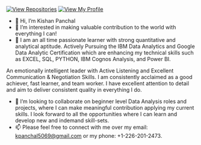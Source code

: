 [![View Repositories](https://img.shields.io/badge/View-My_Repositories-blue?logo=GitHub)](https://github.com/kishansunilkumarpanchal?tab=repositories)
[![View My Profile](https://img.shields.io/badge/View-My_Profile-green?logo=GitHub)](https://github.com/kishansunilkumarpanchal)



- 👋 Hi, I’m Kishan Panchal
- 👀 I’m interested in making valuable contribution to the world with everything I can!
- 🌱 I am an all time passionate learner with strong quantitative and analytical aptitude. Actively Pursuing the IBM Data Analytics and Google Data Analytic Certification which are enhancing my technical skills such as EXCEL, SQL, PYTHON, IBM Cognos Analysis, and Power BI.

An emotionally intelligent leader with Active Listening and Excellent Communication & Negotiation Skills. I am consistently acclaimed as a good achiever, fast learner, and team worker. I have excellent attention to detail and aim to deliver consistent quality in everything I do.
- 💞️ I’m looking to collaborate on beginner level Data Analysis roles and projects, where I can make meaningful contribution applying my current skills. I look forward to all the opportunities where I can learn and develop new and indemand skill-sets.
- 📫 Please feel free to connect with me over my email: kpanchal5069@gmail.com or my phone: +1-226-201-2473.

<!---
Kpanchal5069/Kpanchal5069 is a ✨ special ✨ repository because its `README.md` (this file) appears on your GitHub profile.
You can click the Preview link to take a look at your changes.
--->
